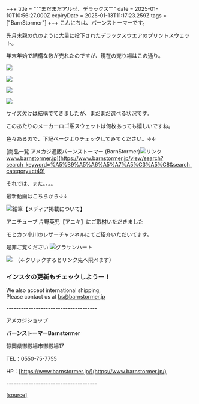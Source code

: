 +++
title = """まだまだアルゼ、デラックス"""
date = 2025-01-10T10:56:27.000Z
expiryDate = 2025-01-13T11:17:23.259Z
tags = ["BarnStormer"]
+++
こんにちは、バーンストーマーです。

先月末親の仇のように大量に投下されたデラックスウエアのプリントスウェット。

年末年始で結構な数が売れたのですが、現在の売り場はこの通り。

[![](https://stat.ameba.jp/user_images/20250110/18/barnstormer-go/70/75/j/o0466070015531671200.jpg)](https://stat.ameba.jp/user_images/20250110/18/barnstormer-go/70/75/j/o0466070015531671200.jpg)

[![](https://stat.ameba.jp/user_images/20250110/18/barnstormer-go/c5/43/j/o0466070015531671201.jpg)](https://stat.ameba.jp/user_images/20250110/18/barnstormer-go/c5/43/j/o0466070015531671201.jpg)

[![](https://stat.ameba.jp/user_images/20250110/18/barnstormer-go/b8/74/j/o0466070015531671204.jpg)](https://stat.ameba.jp/user_images/20250110/18/barnstormer-go/b8/74/j/o0466070015531671204.jpg)

[![](https://stat.ameba.jp/user_images/20250110/18/barnstormer-go/06/f4/j/o0466070015531671196.jpg)](https://stat.ameba.jp/user_images/20250110/18/barnstormer-go/06/f4/j/o0466070015531671196.jpg)

サイズ欠けは結構でてきましたが、まだまだ選べる状況です。

このあたりのメーカーロゴ系スウェットは何枚あっても嬉しいですね。

色々あるので、下記ページよりチェックしてみてください。↓↓

[商品一覧 アメカジ通販バーンストーマー (BarnStormer)![リンク](https://c.stat100.ameba.jp/ameblo/symbols/v3.20.0/svg/gray/editor_link.svg)www.barnstormer.jp](https://www.barnstormer.jp/view/search?search_keyword=%A5%B9%A5%A6%A5%A7%A5%C3%A5%C8&search_category=ct49)

それでは、また。。。。

最新動画はこちらから↓↓

![鉛筆](https://stat100.ameba.jp/blog/ucs/img/char/char3/519.png)【メディア掲載について】

アニチューブ 片野英児【アニキ】にご取材いただきました

モヒカン小川のレザーチャンネルにてご紹介いただいてます。

是非ご覧ください ![グラサンハート](https://stat100.ameba.jp/blog/ucs/img/char/char3/148.png)

[![](https://stat.ameba.jp/user_images/20230412/16/barnstormer-go/6a/23/p/o0108010815269242493.png)](https://www.instagram.com/barnstormer_daily/)　（←クリックするとリンク先へ飛べます）

### インスタの更新もチェックしようー！

We also accept international shipping,  
Please contact us at bs@barnstormer.jp

**\-------------------------------------**

アメカジショップ

**バーンストーマーBarnstormer**

静岡県御殿場市御殿場17

TEL：0550-75-7755

HP：[https://www.barnstormer.jp/](https://www.barnstormer.jp/)

**\-------------------------------------**

[[source]](https://ameblo.jp/barnstormer-go/entry-12881938429.html)
